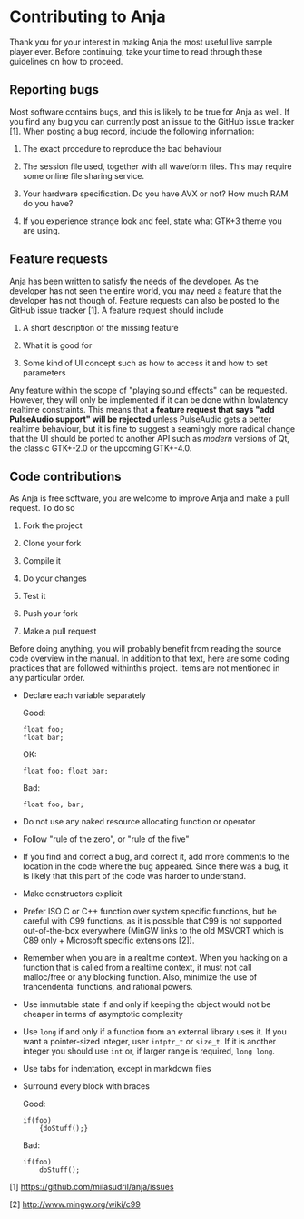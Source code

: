 Contributing to Anja
====================

Thank you for your interest in making Anja the most useful live sample player ever.
Before continuing, take your time to read through these guidelines on how to proceed.

Reporting bugs
--------------
Most software contains bugs, and this is likely to be true for Anja as well. If
you find any bug you can currently post an issue to the GitHub issue tracker [1].
When posting a bug record, include the following information:

 1. The exact procedure to reproduce the bad behaviour

 2. The session file used, together with all waveform files. This may
    require some online file sharing service.

 3. Your hardware specification. Do you have AVX or not? How much RAM do you have?

 4. If you experience strange look and feel, state what GTK+3 theme you are using.


Feature requests
----------------
Anja has been written to satisfy the needs of the developer. As the developer has
not seen the entire world, you may need a feature that the developer has not though
of. Feature requests can also be posted to the GitHub issue tracker [1]. A feature
request should include

 1. A short description of the missing feature

 2. What it is good for

 3. Some kind of UI concept such as how to access it and how to set parameters

Any feature within the scope of "playing sound effects" can be requested. However,
they will only be implemented if it can be done within lowlatency realtime
constraints. This means that **a feature request that says "add PulseAudio support"
will be rejected** unless PulseAudio gets a better realtime behaviour, but it is
fine to suggest a seamingly more radical change that the UI should be ported to
another API such as *modern* versions of Qt, the classic GTK+-2.0 or the upcoming
GTK+-4.0.


Code contributions
------------------
As Anja is free software, you are welcome to improve Anja and make a pull request.
To do so

 1. Fork the project

 2. Clone your fork

 3. Compile it

 4. Do your changes

 5. Test it

 6. Push your fork

 7. Make a pull request

Before doing anything, you will probably benefit from reading the source code 
overview in the manual. In addition to that text, here are some coding practices
that are followed withinthis project. Items are not mentioned in any particular
order.

 * Declare each variable separately

   Good:

       float foo;
       float bar;

   OK:

       float foo; float bar;

   Bad:

       float foo, bar;

 * Do not use any naked resource allocating function or operator

 * Follow "rule of the zero", or "rule of the five"

 * If you find and correct a bug, and correct it, add more comments to the
   location in the code where the bug appeared. Since there was a bug, it is
   likely that this part of the code was harder to understand.

 * Make constructors explicit

 * Prefer ISO C or C++ function over system specific functions, but be careful with
   C99 functions, as it is possible that C99 is not supported out-of-the-box
   everywhere (MinGW links to the old MSVCRT which is C89 only + Microsoft
   specific extensions [2]).

 * Remember when you are in a realtime context. When you hacking on a function
   that is called from a realtime context, it must not call malloc/free or any
   blocking function. Also, minimize the use of trancendental functions, and
   rational powers.

 * Use immutable state if and only if keeping the object would not be cheaper in
   terms of asymptotic complexity

 * Use `long` if and only if a function from an external library uses it. If you
   want a pointer-sized integer, user `intptr_t` or `size_t`. If it is another
   integer you should use `int` or, if larger range is required, `long long`.

 * Use tabs for indentation, except in markdown files

 * Surround every block with braces

   Good:

       if(foo)
           {doStuff();}

   Bad:

       if(foo)
           doStuff();

[1] https://github.com/milasudril/anja/issues

[2] http://www.mingw.org/wiki/c99
